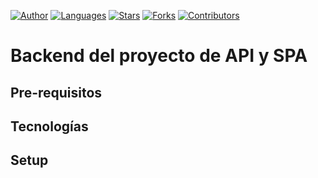 [![Author](https://img.shields.io/badge/author-juliocabrera820-3D3D4D?color=233D3D4&style=flat)](https://github.com/juliocabrera820)
[![Languages](https://img.shields.io/github/languages/count/juliocabrera820/blog-project?color=%233D3D4&style=flat)](#)
[![Stars](https://img.shields.io/github/stars/juliocabrera820/blog-project?color=233D3D4&style=flat)](https://github.com/juliocabrera820/blog-project/stargazers)
[![Forks](https://img.shields.io/github/forks/juliocabrera820/blog-project?color=233D3D4&style=flat)](https://github.com/juliocabrera820/blog-project/network/members)
[![Contributors](https://img.shields.io/github/contributors/juliocabrera820/blog-project?color=233D3D4&style=flat)](https://github.com/juliocabrera820/blog-project/graphs/contributors)

# Backend del proyecto de API y SPA

## Pre-requisitos

## Tecnologías

## Setup
